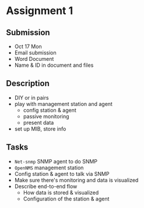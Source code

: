 Assignment 1
==============================

## Submission

- Oct 17 Mon
- Email submission
- Word Document
- Name & ID in document and files

## Description

- DIY or in pairs
- play with management station and agent
    + config station & agent
    + passive monitoring
    + present data
- set up MIB, store info

## Tasks

- `Net-snmp` SNMP agent to do SNMP
- `OpenNMS` management station
- Config station & agent to talk via SNMP
- Make sure there's monitoring and data is visualized
- Describe end-to-end flow
    + How data is stored & visualized
    + Configuration of the station & agent
